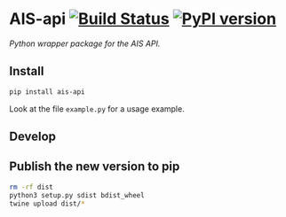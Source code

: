 # AIS-api [![Build Status][travis_status]][travis] [![PyPI version][pypi_badge]][pypi]

_Python wrapper package for the AIS API._

## Install

```bash
pip install ais-api
```

Look at the file `example.py` for a usage example.

[travis_status]: https://travis-ci.org/sviete/ais-api.svg?branch=master
[travis]: https://travis-ci.org/sviete/ais-api
[pypi]:https://pypi.org/project/ais-api/
[pypi_badge]: https://badge.fury.io/py/ais-api.svg


## Develop


## Publish the new version to pip

```bash
rm -rf dist
python3 setup.py sdist bdist_wheel
twine upload dist/*
```
